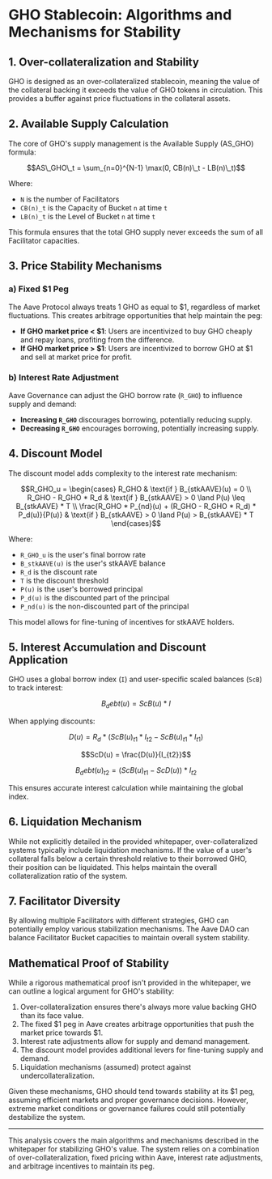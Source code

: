# GHO Stablecoin: Algorithms and Mechanisms for Stability

## 1. Over-collateralization and Stability

GHO is designed as an over-collateralized stablecoin, meaning the value of the collateral backing it exceeds the value of GHO tokens in circulation. This provides a buffer against price fluctuations in the collateral assets.

## 2. Available Supply Calculation

The core of GHO's supply management is the Available Supply (AS_GHO) formula:

```math
AS\_GHO\_t = \sum_{n=0}^{N-1} \max(0, CB(n)\_t - LB(n)\_t)
```

Where:
- `N` is the number of Facilitators
- `CB(n)_t` is the Capacity of Bucket `n` at time `t`
- `LB(n)_t` is the Level of Bucket `n` at time `t`

This formula ensures that the total GHO supply never exceeds the sum of all Facilitator capacities.

## 3. Price Stability Mechanisms

### a) Fixed $1 Peg

The Aave Protocol always treats 1 GHO as equal to $1, regardless of market fluctuations. This creates arbitrage opportunities that help maintain the peg:

- **If GHO market price < $1**: Users are incentivized to buy GHO cheaply and repay loans, profiting from the difference.
- **If GHO market price > $1**: Users are incentivized to borrow GHO at $1 and sell at market price for profit.

### b) Interest Rate Adjustment

Aave Governance can adjust the GHO borrow rate (`R_GHO`) to influence supply and demand:

- **Increasing `R_GHO`** discourages borrowing, potentially reducing supply.
- **Decreasing `R_GHO`** encourages borrowing, potentially increasing supply.

## 4. Discount Model

The discount model adds complexity to the interest rate mechanism:

```math
R_GHO_u = 
\begin{cases} 
R_GHO & \text{if } B_{stkAAVE}(u) = 0 \\
R_GHO - R_GHO * R_d & \text{if } B_{stkAAVE} > 0 \land P(u) \leq B_{stkAAVE} * T \\
\frac{R_GHO * P_{nd}(u) + (R_GHO - R_GHO * R_d) * P_d(u)}{P(u)} & \text{if } B_{stkAAVE} > 0 \land P(u) > B_{stkAAVE} * T 
\end{cases}
```

Where:
- `R_GHO_u` is the user's final borrow rate
- `B_stkAAVE(u)` is the user's stkAAVE balance
- `R_d` is the discount rate
- `T` is the discount threshold
- `P(u)` is the user's borrowed principal
- `P_d(u)` is the discounted part of the principal
- `P_nd(u)` is the non-discounted part of the principal

This model allows for fine-tuning of incentives for stkAAVE holders.

## 5. Interest Accumulation and Discount Application

GHO uses a global borrow index (`I`) and user-specific scaled balances (`ScB`) to track interest:

```math
B_debt(u) = ScB(u) * I
```

When applying discounts:

```math
D(u) = R_d * (ScB(u)_{t1} * I_{t2} - ScB(u)_{t1} * I_{t1})
```

```math
ScD(u) = \frac{D(u)}{I_{t2}}
```

```math
B_debt(u)_{t2} = (ScB(u)_{t1} - ScD(u)) * I_{t2}
```

This ensures accurate interest calculation while maintaining the global index.

## 6. Liquidation Mechanism

While not explicitly detailed in the provided whitepaper, over-collateralized systems typically include liquidation mechanisms. If the value of a user's collateral falls below a certain threshold relative to their borrowed GHO, their position can be liquidated. This helps maintain the overall collateralization ratio of the system.

## 7. Facilitator Diversity

By allowing multiple Facilitators with different strategies, GHO can potentially employ various stabilization mechanisms. The Aave DAO can balance Facilitator Bucket capacities to maintain overall system stability.

## Mathematical Proof of Stability

While a rigorous mathematical proof isn't provided in the whitepaper, we can outline a logical argument for GHO's stability:

1. Over-collateralization ensures there's always more value backing GHO than its face value.
2. The fixed $1 peg in Aave creates arbitrage opportunities that push the market price towards $1.
3. Interest rate adjustments allow for supply and demand management.
4. The discount model provides additional levers for fine-tuning supply and demand.
5. Liquidation mechanisms (assumed) protect against undercollateralization.

Given these mechanisms, GHO should tend towards stability at its $1 peg, assuming efficient markets and proper governance decisions. However, extreme market conditions or governance failures could still potentially destabilize the system.

---

This analysis covers the main algorithms and mechanisms described in the whitepaper for stabilizing GHO's value. The system relies on a combination of over-collateralization, fixed pricing within Aave, interest rate adjustments, and arbitrage incentives to maintain its peg.
